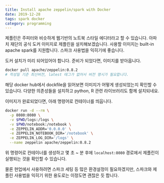 ```yaml
---
title: Install apache zeppelin/spark with Docker
date: 2019-12-28
tags: spark docker
category: programming
---
```


제플린은 주피터와 비슷하게 웹기반의 노트북 스타일 에디터라고 할 수 있습니다. 아파치 재단의 공식 도커 이미지로 제플린을 설치해보겠습니다. 사용할 이미지는 built-in apache spark를 지원합니다. 스파크 사용법을 익히기에 좋습니다.

도커 설치가 미리 되어있어야 합니다. 준비가 되었다면, 이미지를 받아옵니다.

```sh
docker pull apache/zeppelin:0.8.2
# 작성일 기준 최신버전, latest 태그가 없어서 버전 명시가 필요합니다.
```

해당 docker hub에서 dockfile을 읽어보면 이미지가 어떻게 생성되었는지 확인할 수 있습니다. 다양한 의존성들을 설치하고 python, R 관련 라이브러리도 함께 설치되네요.

이미지가 완료되었다면, 아래 명령어로 컨테이너를 띄웁니다.

```sh
docker run -d --rm \
  -p 8080:8080 \
  -v $PWD/logs:/logs \
  -v $PWD/notebook:/notebook \
  -e ZEPPELIN_ADDR='0.0.0.0' \
  -e ZEPPELIN_NOTEBOOK_DIR='/notebook' \
  -e ZEPPELIN_LOG_DIR='/logs' \
  --name zeppelin apache/zeppelin:0.8.2
```

위 명령어로 컨테이너를 생성하고 몇 초 ~ 분 후에 `localhost:8080` 경로에서 제플린이 실행되는 것을 확인할 수 있습니다.

물론 현업에서 사용하려면 스파크 세팅 등 많은 환경설정이 필요하겠지만, 스파크와 제플린 사용법을 익히기 위한 용도로는 이정도면 괜찮은 듯 합니다.
